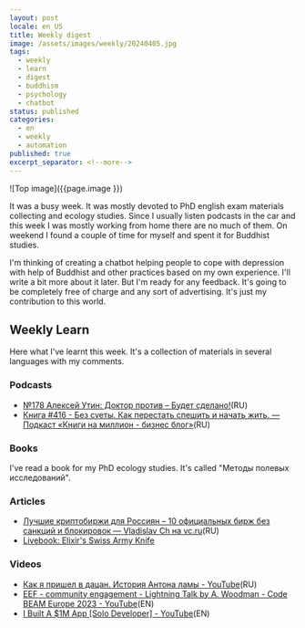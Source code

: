 ```yaml
---
layout: post
locale: en_US
title: Weekly digest
image: /assets/images/weekly/20240405.jpg
tags:
  - weekly
  - learn
  - digest
  - buddhism
  - psychology
  - chatbot
status: published
categories:
  - en
  - weekly
  - automation
published: true
excerpt_separator: <!--more-->
---
```

![Top image]({{page.image }})

It was a busy week. It was mostly devoted to PhD english exam materials collecting and ecology studies. 
Since I usually listen podcasts in the car and this week I was mostly working from home there are no much of them.
On weekend I found a couple of time for myself and spent it for Buddhist studies. 

I'm thinking of creating a chatbot helping people to cope with depression with help of Buddhist and other practices based on my own experience. I'll write a bit more about it later. But I'm ready for any feedback. It's going to be completely free of charge and any sort of advertising. It's just my contribution to this world.

<!--more-->

## Weekly Learn
Here what I've learnt this week. It's a collection of materials  in several languages with my comments.

### Podcasts
- [№178 Алексей Утин: Доктор против – Будет сделано!](https://willbedone.ru/alexey-utin-178//)(RU)
- [Книга #416 - Без суеты. Как перестать спешить и начать жить. — Подкаст «Книги на миллион - бизнес блог»](https://ikniga.mave.digital/ep-426)(RU)

### Books
I've read a book for my PhD ecology studies. It's called "Методы полевых исследований". 

### Articles
- [Лучшие криптобиржи для Россиян – 10 официальных бирж без санкций и блокировок — Vladislav Ch на vc.ru](https://vc.ru/u/426896-vladislav-ch/1019424-luchshie-kriptobirzhi-dlya-rossiyan-10-oficialnyh-birzh-bez-sankciy-i-blokirovok)(RU)
- [Livebook: Elixir's Swiss Army Knife](https://www.thestackcanary.com/elixirs-secret-weapon/?utm_source=elixir-merge)

### Videos
- [Как я пришел в дацан. История Антона ламы - YouTube](https://youtu.be/V9tpZoNtbWY?si=GoDRV3AoZYD5Gmco)(RU)
- [EEF - community engagement - Lightning Talk by A. Woodman - Code BEAM Europe 2023 - YouTube](https://youtu.be/poXalAQx6Ws?si=Khc0vz9hhYseUKgn)(EN)
- [I Built A $1M App \[Solo Developer\] - YouTube](https://youtu.be/u8sW-NhGfXw?si=-tiQyb1mn2I1ZDRT)(EN)